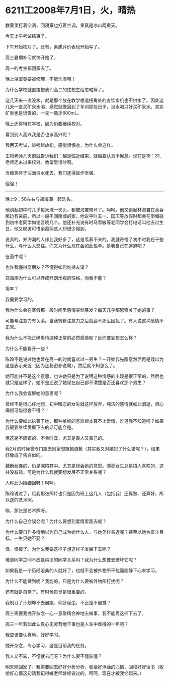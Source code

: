 # 6211工2008年7月1日，火，晴热

教室里打着空调，回寝室也打着空调，果真是冰山两重天。

今天上午考试结束了。

下午开始校对了。还有，素质评价表也开始写了。

高三暑期补习就快开始了。

高一的考生都回家去了。

晚上浴室竟要被修理，不能洗澡哦！

为什么学校就直接把我们高二的住校生给忽略掉了。

这几天来一直没水，就是那个放在教学楼道拐角处的直饮水机也不供水了。因此这几天一直买矿泉水喝，感觉就像回到了军训那段日子，没水喝只好买矿泉水。其实矿泉也是很贵的，一元一瓶才600mL。

晚上还得待在学校，因为仍要继续校对。

看到别人高兴我是否也该高兴呢？

我两天考试，越考越放松，感觉很懈怠，为什么会这样。

生物老师几天前就告诉我们：越是临近结束，就越要认真不懈怠。现在是18：31,老师还未过来校对。教室里很吵啊。

当微笑终于沾满泪水死去，我们还得故作坚强。

倔强！

----

晚上9：50左右与郑海潮一起洗头。

他谈起初中时几乎每天洗一次头，都被海君带坏了。呵呵。他又谈起林海君在芙蓉那边有亲戚，所以一般不回南塘的家。他说平时五一、国庆等放假时都会在南塘碰到初中老同学如谢吾晓几个。他还补充说有时马雪敏等老同学会打电话叫他去过生日。他又叹道可惜余霞丽这人却很少碰到。

说真的，郑海潮的人缘比我好多了，这是羡慕不来的。我就奇怪了初中时我在干些什么，与什么人交往。而又为什么现在会如此孤单。是我自己在逃避吧？

在高中呢？

也许我懂得交朋友？不懂得如何维持友谊？

郑海潮为什么可以养成开朗乐观的性格，而我不能？

坦率？

我需要学习的。

我为什么会在寒假那一段时间里感情突然暴发？每天几乎都思索关于她的事？

可能与注意力有关系。当我转移注意力之后就会不那么困扰了。有人说这种感情不正常。

我为什么不能正确看待这种正常的必然感情呢？反而要妄想怎么样？

为什么不能看开一些？

陈玲不是说过她也曾在高一的时候喜欢过一男生？一开始我先醋意然后再是误以为这是表示亲近（因为连秘密都说嘞），然后就不知怎么了。

她可能并不是这个意思，也许她只是为了说明这种情感的出现是很正常的，然后也就只是这样了。她不是还说了她现在自己都不清楚是否还喜欢那个男生？

为什么我会误解她的意思呢？

曾经不是很心疼地想，初中暗恋的女生就这样放弃，纯洁的感情就如此消逝，很心痛很可惜很舍不得？！

为什么要如此执著于她，那种单纯的喜欢根本算不上爱情，难道我不知道吗？如果我硬要继续发展下去的话可能会是。

但这是不应该的、不合时宜，尤其是害人又害己的。

我2月的时候曾专门跑去她家想跟她道歉（其实我又对她犯了什么错呢？），结果好像成了告白似的。

藕断丝连的，仍是深陷其中。尤其是误会她的意思。漂亮女生总是招人喜欢的，这并没有错，可是为什么我就要想发展不正常关系呢？

人称此为嬉细囡呀！呵呵。

陈玲说过了，给我那张照片也只是因为班上这几人（包括我）还算熟、还算好，所以送的艺术照。

唉，那张是艺术照呀。

为什么自己会误会呢？为什么要想到爱情里面去呢？

为什么要自作多情地以为自己成为她什么人，与她怎样亲近呢？甚至以她为奋斗目标，一生只她不娶？

怪，怪极了。为什么我要这样子想这样子发展下去呢？

难道同学之间不应是纯洁的同学关系吗？我为什么想要去破坏它呢？

如果我是一个历经沧桑的人就好了，也就不会被外物所干扰而能静下心来学习。

为什么不能做到呢？我能的，只是为什么要被外物所打扰呢？

还有就是自觉了。有时候自觉是很重要的。

我制订了计划却不去晨跑、仰卧起坐，不正是不自觉？

高三需要我抛开杂念一心一意聚精会神地去做事，我不能再这样下去了。

高三一年若如此认真心无旁骛地干事也是人生中难得的一年吧？

我应该要认真地、好好学习。

抛开杂念，专心学习，这是目前我的任务。

我人又不笨，不懂就去问呀？为什么要不懂装懂？

明天能回家了，我需要回去好好分析分析，收拾好浮躁的心情，回校好好读书（收拾好心情这句话我记得姚老师曾经说过的。呵呵，现在才被我忆起来。）
